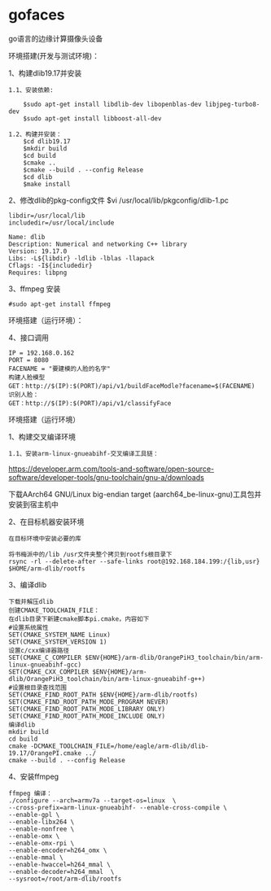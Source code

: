 # gofaces
go语言的边缘计算摄像头设备

环境搭建(开发与测试环境)：

1、构建dlib19.17并安装

    1.1、安装依赖:

        $sudo apt-get install libdlib-dev libopenblas-dev libjpeg-turbo8-dev
        $sudo apt-get install libboost-all-dev

    1.2、构建并安装：
        $cd dlib19.17
        $mkdir build
        $cd build
        $cmake ..
        $cmake --build . --config Release
        $cd dlib
        $make install
2、修改dlib的pkg-config文件
    $vi /usr/local/lib/pkgconfig/dlib-1.pc
    
    libdir=/usr/local/lib
    includedir=/usr/local/include
    
    Name: dlib
    Description: Numerical and networking C++ library
    Version: 19.17.0
    Libs: -L${libdir} -ldlib -lblas -llapack
    Cflags: -I${includedir}
    Requires: libpng
3、ffmpeg 安装
  
    #sudo apt-get install ffmpeg
    
环境搭建（运行环境）：
    
4、接口调用
    
    IP = 192.168.0.162
    PORT = 8080
    FACENAME = "要建模的人脸的名字"
    构建人脸模型
    GET：http://$(IP):$(PORT)/api/v1/buildFaceModle?facename=$(FACENAME)
    识别人脸：
    GET：http://$(IP):$(PORT)/api/v1/classifyFace

环境搭建（运行环境）

1、构建交叉编译环境
    
    1.1、安装arm-linux-gnueabihf-交叉编译工具链：
   https://developer.arm.com/tools-and-software/open-source-software/developer-tools/gnu-toolchain/gnu-a/downloads
   
   下载AArch64 GNU/Linux big-endian target (aarch64_be-linux-gnu)工具包并安装到宿主机中
 
2、在目标机器安装环境

    在目标环境中安装必要的库
    
    将书梅派中的/lib /usr文件夹整个拷贝到rootfs根目录下
    rsync -rl --delete-after --safe-links root@192.168.184.199:/{lib,usr} $HOME/arm-dlib/rootfs
  
3、编译dlib
    
    下载并解压dlib
    创建CMAKE_TOOLCHAIN_FILE：
    在dlib目录下新建cmake脚本pi.cmake，内容如下
    #设置系统属性
    SET(CMAKE_SYSTEM_NAME Linux)
    SET(CMAKE_SYSTEM_VERSION 1)
    设置c/cxx编译器路径
    SET(CMAKE_C_COMPILER $ENV{HOME}/arm-dlib/OrangePiH3_toolchain/bin/arm-linux-gnueabihf-gcc)
    SET(CMAKE_CXX_COMPILER $ENV{HOME}/arm-dlib/OrangePiH3_toolchain/bin/arm-linux-gnueabihf-g++)
    #设置根目录查找范围
    SET(CMAKE_FIND_ROOT_PATH $ENV{HOME}/arm-dlib/rootfs)
    SET(CMAKE_FIND_ROOT_PATH_MODE_PROGRAM NEVER)
    SET(CMAKE_FIND_ROOT_PATH_MODE_LIBRARY ONLY)
    SET(CMAKE_FIND_ROOT_PATH_MODE_INCLUDE ONLY)
    编译dlib
    mkdir build
    cd build
    cmake -DCMAKE_TOOLCHAIN_FILE=/home/eagle/arm-dlib/dlib-19.17/OrangePI.cmake ../
    cmake --build . --config Release
    
4、安装ffmpeg

    ffmpeg 编译：
    ./configure --arch=armv7a --target-os=linux  \
    --cross-prefix=arm-linux-gnueabihf- --enable-cross-compile \
    --enable-gpl \
    --enable-libx264 \
    --enable-nonfree \
    --enable-omx \
    --enable-omx-rpi \
    --enable-encoder=h264_omx \
    --enable-mmal \
    --enable-hwaccel=h264_mmal \
    --enable-decoder=h264_mmal  \
    --sysroot=/root/arm-dlib/rootfs
    
